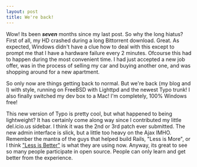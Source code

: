 ```yaml
--- 
layout: post
title: We're back!
---
```

Wow! Its been **_seven_** months since my last post.  So why the long hiatus? First of all, my HD crashed during a long Bittorrent download.  Great.  As expected, Windows didn't have a clue how to deal with this except to prompt me that I have a hardware failure every 2 minutes.  Ofcourse this had to happen during the most convenient time.  I had just accepted a new job offer, was in the process of selling my car and buying another one, and was shopping around for a new apartment.

So only now are things getting back to normal.  But we're back (my blog and I) with style, running on FreeBSD with Lighttpd and the newest Typo trunk! I also finally switched my dev box to a Mac! I'm completely, 100% Windows free!

This new version of Typo is pretty cool, but what happened to being lightweight? It has certainly come along way since I contributed my little del.icio.us sidebar.  I think it was the 2nd or 3rd patch ever submitted.  The new admin interface is slick, but a little too heavy on the Ajax IMHO.  Remember the mantra of the guys that helped build Rails, "Less is More", or I think ["Less is Better"](http://37signals.com/svn/archives2/less_is_more_is_bullshit.php) is what they are using now.  Anyway, its great to see so many people participate in open source.  People can only learn and get better from the experience.

